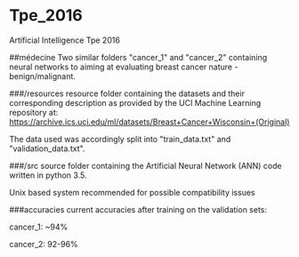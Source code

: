 # Tpe_2016
Artificial Intelligence Tpe 2016

##médecine
Two similar folders "cancer_1" and "cancer_2" containing neural networks to aiming at evaluating breast cancer nature - benign/malignant.

###/resources
resource folder containing the datasets and their corresponding description as provided by the UCI Machine Learning repository at: https://archive.ics.uci.edu/ml/datasets/Breast+Cancer+Wisconsin+(Original)

The data used was accordingly split into "train_data.txt" and "validation_data.txt".

###/src
source folder containing the Artificial Neural Network (ANN) code written in python 3.5.

Unix based system recommended for possible compatibility issues

###accuracies
current accuracies after training on the validation sets:

cancer_1: ~94%

cancer_2: 92-96%
